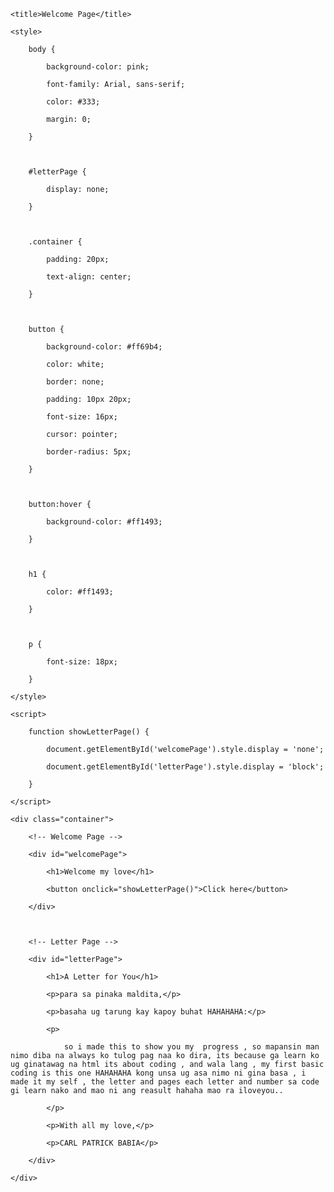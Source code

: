 <!DOCTYPE html>

<html>

<head>

    <title>Welcome Page</title>

    <style>

        body {

            background-color: pink;

            font-family: Arial, sans-serif;

            color: #333;

            margin: 0;

        }



        #letterPage {

            display: none;

        }



        .container {

            padding: 20px;

            text-align: center;

        }



        button {

            background-color: #ff69b4;

            color: white;

            border: none;

            padding: 10px 20px;

            font-size: 16px;

            cursor: pointer;

            border-radius: 5px;

        }



        button:hover {

            background-color: #ff1493;

        }



        h1 {

            color: #ff1493;

        }



        p {

            font-size: 18px;

        }

    </style>

    <script>

        function showLetterPage() {

            document.getElementById('welcomePage').style.display = 'none';

            document.getElementById('letterPage').style.display = 'block';

        }

    </script>

</head>

<body>

    <div class="container">

        <!-- Welcome Page -->

        <div id="welcomePage">

            <h1>Welcome my love</h1>

            <button onclick="showLetterPage()">Click here</button>

        </div>



        <!-- Letter Page -->

        <div id="letterPage">

            <h1>A Letter for You</h1>

            <p>para sa pinaka maldita,</p>

            <p>basaha ug tarung kay kapoy buhat HAHAHAHA:</p>

            <p>

                so i made this to show you my  progress , so mapansin man nimo diba na always ko tulog pag naa ko dira, its because ga learn ko ug ginatawag na html its about coding , and wala lang , my first basic coding is this one HAHAHAHA kong unsa ug asa nimo ni gina basa , i made it my self , the letter and pages each letter and number sa code gi learn nako and mao ni ang reasult hahaha mao ra iloveyou..

            </p>

            <p>With all my love,</p>

            <p>CARL PATRICK BABIA</p>

        </div>

    </div>

</body>

</html>
